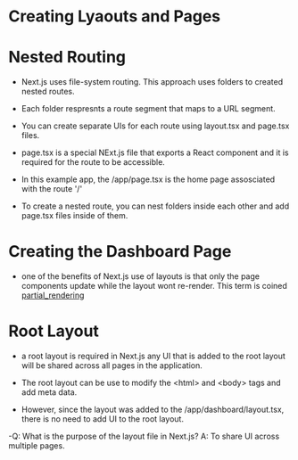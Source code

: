 # Creating Lyaouts and Pages

# Nested Routing

- Next.js uses file-system routing. This approach uses folders to created nested routes. 

- Each folder respresnts a route segment that maps to a URL segment.

- You can create separate UIs for each route using layout.tsx and page.tsx files.

- page.tsx is a special NExt.js file that exports a React component and it is required for the route to be accessible.

- In this example app, the /app/page.tsx is the home page assosciated with the route '/'

- To create a nested route, you can nest folders inside each other and add page.tsx files inside of them.

# Creating the Dashboard Page

- one of the benefits of Next.js use of layouts is that only the page components update while the layout wont re-render. This term is coined [partial_rendering](https://nextjs.org/docs/app/building-your-application/routing/linking-and-navigating#3-partial-rendering)

# Root Layout

- a root layout is required in Next.js any UI that is added to the root layout will be shared across all pages in the application. 

- The root layout can be use to modify the \<html> and \<body> tags and add meta data.

- However, since the layout was added to the /app/dashboard/layout.tsx, there is no need to add UI to the root layout.

-Q: What is the purpose of the layout file in Next.js? A: To share UI across multiple pages.

